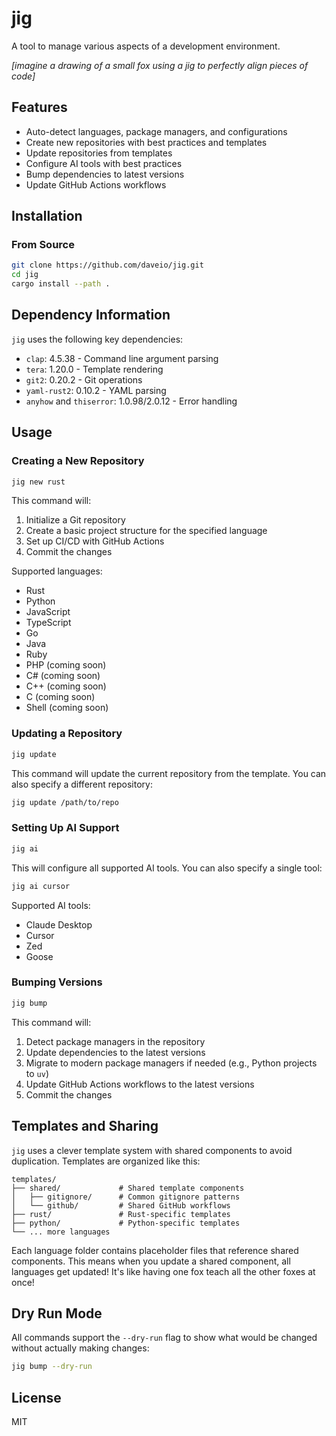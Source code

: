 # jig

A tool to manage various aspects of a development environment.

_[imagine a drawing of a small fox using a jig to perfectly align pieces of code]_

## Features

- Auto-detect languages, package managers, and configurations
- Create new repositories with best practices and templates
- Update repositories from templates
- Configure AI tools with best practices
- Bump dependencies to latest versions
- Update GitHub Actions workflows

## Installation

### From Source

```bash
git clone https://github.com/daveio/jig.git
cd jig
cargo install --path .
```

## Dependency Information

`jig` uses the following key dependencies:

- `clap`: 4.5.38 - Command line argument parsing
- `tera`: 1.20.0 - Template rendering
- `git2`: 0.20.2 - Git operations
- `yaml-rust2`: 0.10.2 - YAML parsing
- `anyhow` and `thiserror`: 1.0.98/2.0.12 - Error handling

## Usage

### Creating a New Repository

```bash
jig new rust
```

This command will:

1. Initialize a Git repository
2. Create a basic project structure for the specified language
3. Set up CI/CD with GitHub Actions
4. Commit the changes

Supported languages:

- Rust
- Python
- JavaScript
- TypeScript
- Go
- Java
- Ruby
- PHP (coming soon)
- C# (coming soon)
- C++ (coming soon)
- C (coming soon)
- Shell (coming soon)

### Updating a Repository

```bash
jig update
```

This command will update the current repository from the template. You can also specify a different repository:

```bash
jig update /path/to/repo
```

### Setting Up AI Support

```bash
jig ai
```

This will configure all supported AI tools. You can also specify a single tool:

```bash
jig ai cursor
```

Supported AI tools:

- Claude Desktop
- Cursor
- Zed
- Goose

### Bumping Versions

```bash
jig bump
```

This command will:

1. Detect package managers in the repository
2. Update dependencies to the latest versions
3. Migrate to modern package managers if needed (e.g., Python projects to `uv`)
4. Update GitHub Actions workflows to the latest versions
5. Commit the changes

## Templates and Sharing

`jig` uses a clever template system with shared components to avoid duplication. Templates are organized like this:

```
templates/
├── shared/             # Shared template components
│   ├── gitignore/      # Common gitignore patterns
│   └── github/         # Shared GitHub workflows
├── rust/               # Rust-specific templates
├── python/             # Python-specific templates
└── ... more languages
```

Each language folder contains placeholder files that reference shared components. This means when you update a shared component, all languages get updated! It's like having one fox teach all the other foxes at once!

## Dry Run Mode

All commands support the `--dry-run` flag to show what would be changed without actually making changes:

```bash
jig bump --dry-run
```

## License

MIT
